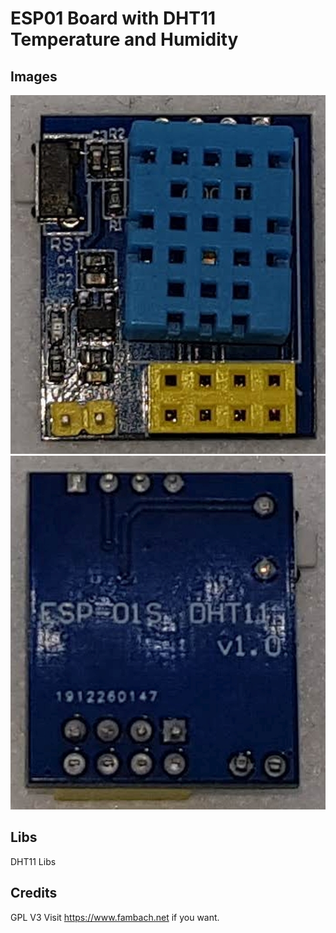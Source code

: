 # ESP01 Board with DHT11 Temperature and Humidity


## Images
![Board Front](./img/ESP01_DHT11Board_Front.jpg)
![Board Bottom](./img/ESP01_DHT11Board_Backt.jpg)


## Libs

DHT11 Libs




## Credits
GPL V3
Visit https://www.fambach.net if you want.
